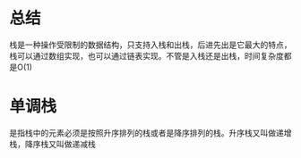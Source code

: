 # 总结

栈是一种操作受限制的数据结构，只支持入栈和出栈，后进先出是它最大的特点，栈可以通过数组实现，也可以通过链表实现。不管是入栈还是出栈，时间复杂度都是O(1)


# 单调栈

是指栈中的元素必须是按照升序排列的栈或者是降序排列的栈。升序栈又叫做递增栈，降序栈又叫做递减栈

